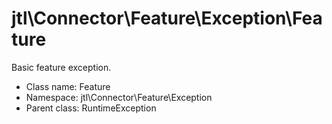 jtl\Connector\Feature\Exception\Feature
===============

Basic feature exception.




* Class name: Feature
* Namespace: jtl\Connector\Feature\Exception
* Parent class: RuntimeException








